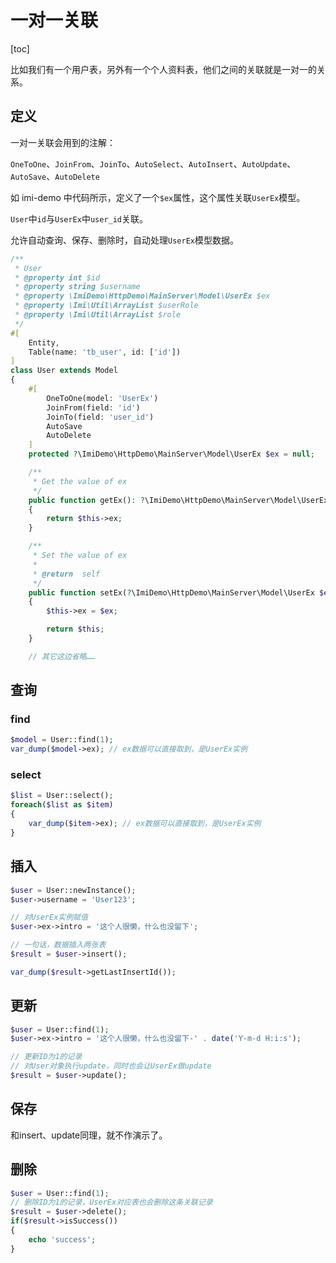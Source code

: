 # 一对一关联

[toc]

比如我们有一个用户表，另外有一个个人资料表，他们之间的关联就是一对一的关系。

## 定义

一对一关联会用到的注解：

`OneToOne`、`JoinFrom`、`JoinTo`、`AutoSelect`、`AutoInsert`、`AutoUpdate`、`AutoSave`、`AutoDelete`

如 imi-demo 中代码所示，定义了一个`$ex`属性，这个属性关联`UserEx`模型。

`User`中`id`与`UserEx`中`user_id`关联。

允许自动查询、保存、删除时，自动处理`UserEx`模型数据。

```php
/**
 * User
 * @property int $id
 * @property string $username
 * @property \ImiDemo\HttpDemo\MainServer\Model\UserEx $ex
 * @property \Imi\Util\ArrayList $userRole
 * @property \Imi\Util\ArrayList $role
 */
#[
    Entity,
    Table(name: 'tb_user', id: ['id'])
]
class User extends Model
{
    #[
        OneToOne(model: 'UserEx')
        JoinFrom(field: 'id')
        JoinTo(field: 'user_id')
        AutoSave
        AutoDelete
    ]
    protected ?\ImiDemo\HttpDemo\MainServer\Model\UserEx $ex = null;

    /**
     * Get the value of ex
     */ 
    public function getEx(): ?\ImiDemo\HttpDemo\MainServer\Model\UserEx
    {
        return $this->ex;
    }

    /**
     * Set the value of ex
     *
     * @return  self
     */ 
    public function setEx(?\ImiDemo\HttpDemo\MainServer\Model\UserEx $ex)
    {
        $this->ex = $ex;

        return $this;
    }

    // 其它这边省略……
```

## 查询

### find

```php
$model = User::find(1);
var_dump($model->ex); // ex数据可以直接取到，是UserEx实例
```

### select

```php
$list = User::select();
foreach($list as $item)
{
    var_dump($item->ex); // ex数据可以直接取到，是UserEx实例
}
```

## 插入

```php
$user = User::newInstance();
$user->username = 'User123';

// 对UserEx实例赋值
$user->ex->intro = '这个人很懒，什么也没留下';

// 一句话，数据插入两张表
$result = $user->insert();

var_dump($result->getLastInsertId());
```

## 更新

```php
$user = User::find(1);
$user->ex->intro = '这个人很懒，什么也没留下-' . date('Y-m-d H:i:s');

// 更新ID为1的记录
// 对User对象执行update，同时也会让UserEx做update
$result = $user->update();
```

## 保存

和insert、update同理，就不作演示了。

## 删除

```php
$user = User::find(1);
// 删除ID为1的记录，UserEx对应表也会删除这条关联记录
$result = $user->delete();
if($result->isSuccess())
{
    echo 'success';
}
```
